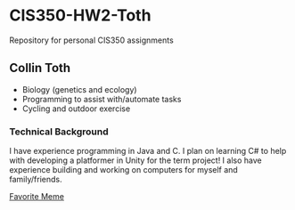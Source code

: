 # CIS350-HW2-Toth
Repository for personal CIS350 assignments

## Collin Toth
- Biology (genetics and ecology)
- Programming to assist with/automate tasks
- Cycling and outdoor exercise

### Technical Background
I have experience programming in Java and C. I plan on learning C# to help with developing a platformer in Unity for the term project! I also have experience building and working on computers for myself and family/friends.

[Favorite Meme](https://i.kym-cdn.com/photos/images/newsfeed/001/718/060/04b.png)
